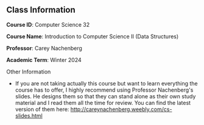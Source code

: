 ## Class Information
**Course ID**: Computer Science 32

**Course Name**: Introduction to Computer Science II (Data Structures)

**Professor**: Carey Nachenberg

**Academic Term**: Winter 2024

Other Information
- If you are not taking actually this course but want to learn everything the course has to offer, I highly recommend using Professor Nachenberg's slides. He designs them so that they can stand alone as their own study material and I read them all the time for review. You can find the latest version of them here: http://careynachenberg.weebly.com/cs-slides.html


